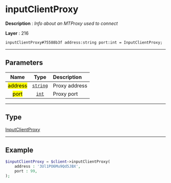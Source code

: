 # inputClientProxy

**Description** : *Info about an MTProxy used to connect*

**Layer** : 216

```tl
inputClientProxy#75588b3f address:string port:int = InputClientProxy;
```

---

## Parameters

| Name | Type | Description |
| :---: | :---: | :--- |
| <mark>address</mark> | [`string`](type/string) | Proxy address |
| <mark>port</mark> | [`int`](type/int) | Proxy port |

---

## Type

[InputClientProxy](type/InputClientProxy)

---

## Example

```php
$inputClientProxy = $client->inputClientProxy(
	address : '3Ul1PO6Mu9Qd5JBX',
	port : 99,
);
```